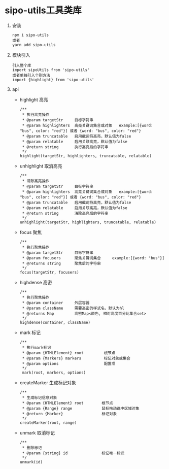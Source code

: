# sipo-utils工具类库

1. 安装

   ```
   npm i sipo-utils
   或者
   yarn add sipo-utils
   ```

2. 模块引入

   ```
   引入整个库
   import sipoUtils from 'sipo-utils'
   或者单独引入个别方法
   import {highlight} from 'sipo-utils'
   ```

3. api

   - highlight  高亮

     ```
     /**
      * 执行高亮操作
      * @param targetStr     目标字符串
      * @param highlighters  高亮关键词集合或对象   example:[{word: "bus", color: "red"}] 或者 {word: "bus", color: "red"}
      * @param truncatable   启用截词符高亮，默认值为false
      * @param relatable     启用关联高亮，默认值为false
      * @return string       执行高亮后的字符串
      */
     highlight(targetStr, highlighters, truncatable, relatable)
     ```

   - unhighlight  取消高亮

     ```
     /**
      * 清除高亮操作
      * @param targetStr     目标字符串
      * @param highlighters  高亮关键词集合或对象   example:[{word: "bus", color: "red"}] 或者 {word: "bus", color: "red"}
      * @param truncatable   启用截词符高亮，默认值为false
      * @param relatable     启用关联高亮，默认值为false
      * @return string       清除高亮后的字符串
      */
     unhighlight(targetStr, highlighters, truncatable, relatable)
     ```

   - focus  聚焦

     ```
     /**
      * 执行聚焦操作
      * @param targetStr     目标字符串
      * @param focusers      聚焦关键词集合     example:[{word: "bus"}]
      * @returns string      聚焦后的字符串
      */
     focus(targetStr, focusers)
     ```

    - highdense  高密
      
      ```
      /**
       * 执行聚焦操作
       * @param container     外层容器
       * @param className     需要高密的样式名，默认为hl
       * @returns Map         高密Map<颜色, 相对高度百分比集合set>
       */
      highdense(container, className)
      ```

   - mark   标记

     ```
     /**
      * 执行mark标记
      * @param {HTMLElement} root         根节点
      * @param {Markers} markers          标记对象或集合
      * @param options                    配置项
      */
      mark(root, markers, options)
     ```
   - createMarker    生成标记对象

     ```
     /**
      * 生成标记信息对象
      * @param {HTMLElement} root        根节点
      * @param {Range} range             鼠标拖动选中区域对象
      * @return {Marker}                 标记对象
      */
     createMarker(root, range)
     ```

   - unmark   取消标记

     ```
     /**
      * 删除标记
      * @param {string} id               标记唯一标识
      */
     unmark(id)
     ```

   

   

   